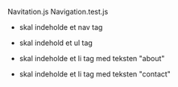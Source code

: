 

Navitation.js
Navigation.test.js


* skal indeholde et nav tag

* skal indehold et ul tag

* skal indeholde et li tag med teksten "about"
* skal indeholde et li tag med teksten "contact"